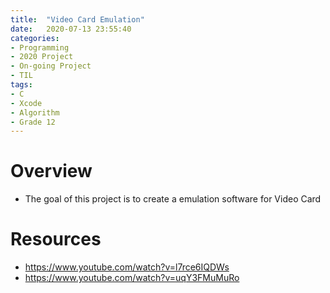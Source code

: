 ```yaml
---
title:  "Video Card Emulation"
date:   2020-07-13 23:55:40
categories:
- Programming
- 2020 Project
- On-going Project
- TIL
tags:
- C
- Xcode
- Algorithm
- Grade 12
---
```

# Overview
* The goal of this project is to create a emulation software for Video Card

# Resources
* https://www.youtube.com/watch?v=l7rce6IQDWs
* https://www.youtube.com/watch?v=uqY3FMuMuRo
